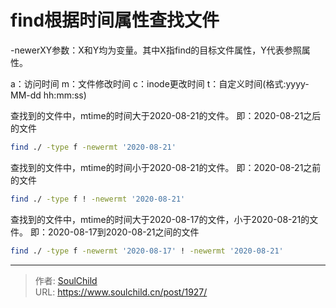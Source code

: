 # find根据时间属性查找文件

<!--more-->
-newerXY参数：X和Y均为变量。其中X指find的目标文件属性，Y代表参照属性。

a：访问时间
m：文件修改时间
c：inode更改时间
t：自定义时间(格式:yyyy-MM-dd hh:mm:ss)

查找到的文件中，mtime的时间大于2020-08-21的文件。
即：2020-08-21之后的文件
```bash
find ./ -type f -newermt '2020-08-21'
```

查找到的文件中，mtime的时间小于2020-08-21的文件。
即：2020-08-21之前的文件
```bash
find ./ -type f ! -newermt '2020-08-21'
```

查找到的文件中，mtime的时间大于2020-08-17的文件，小于2020-08-21的文件。
即：2020-08-17到2020-08-21之间的文件
```bash
find ./ -type f -newermt '2020-08-17' ! -newermt '2020-08-21'
```


---

> 作者: [SoulChild](https://www.soulchild.cn)  
> URL: https://www.soulchild.cn/post/1927/  

